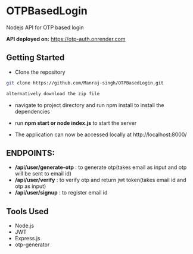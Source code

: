 
# OTPBasedLogin
Nodejs API for OTP based login

**API deployed on:** https://otp-auth.onrender.com
## Getting Started


- Clone the repository
```bash
git clone https://github.com/Manraj-singh/OTPBasedLogin.git

alternatively download the zip file
```

- navigate to project directory and run npm install to install the dependencies

- run **npm start or node index.js** to start the server
- The application can now be accessed locally at http://localhost:8000/


## ENDPOINTS:
-  **/api/user/generate-otp** : to generate otp(takes email as input  and otp will be sent to email id)  
- **/api/user/verify** : to verify otp and return jwt token(takes email id and otp as input)
-  **/api/user/signup** : to register email id

## Tools Used
- Node.js
- JWT
- Express.js
- otp-generator











